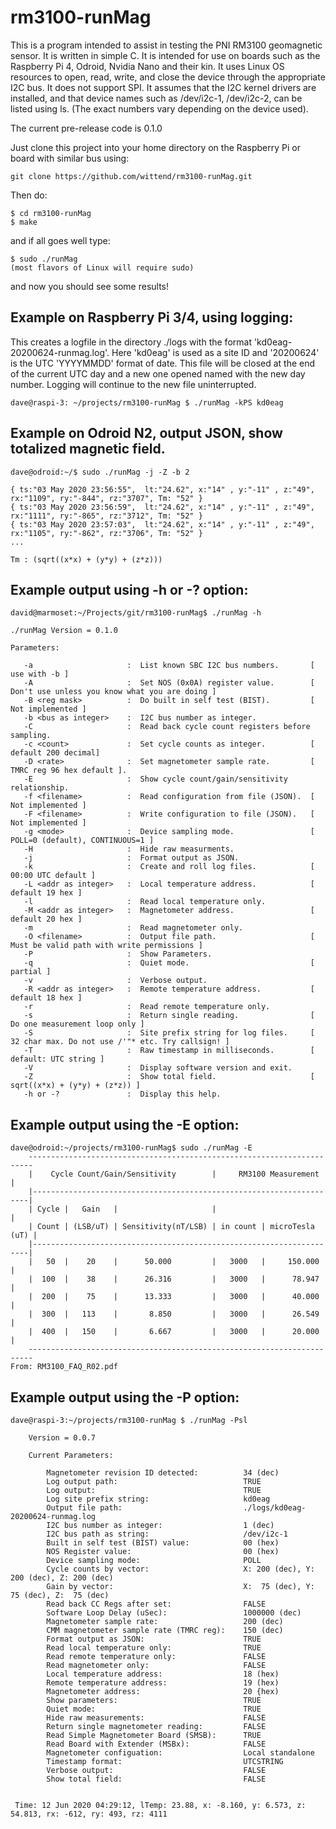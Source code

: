 # rm3100-runMag

This is a program intended to assist in testing the PNI RM3100 geomagnetic sensor.  It is written in simple C. It is intended for use on boards such as the Raspberry Pi 4, Odroid, Nvidia Nano and their kin. It uses Linux
OS resources to open, read, write, and close the device through the appropriate I2C bus.  It does not support SPI.  It assumes that the I2C kernel drivers are installed, and that device names such as /dev/i2c-1,
/dev/i2c-2, can be listed using ls.  (The exact numbers vary depending on the device used).

The current pre-release code is 0.1.0

Just clone this project into your home directory on the Raspberry Pi or board with similar bus using:

    git clone https://github.com/wittend/rm3100-runMag.git

Then do:

    $ cd rm3100-runMag
    $ make


and if all goes well type:

    $ sudo ./runMag
    (most flavors of Linux will require sudo)


and now you should see some results!

## Example on Raspberry Pi 3/4, using logging:

This creates a logfile in the directory ./logs with the format 'kd0eag-20200624-runmag.log'.
Here 'kd0eag' is used as a site ID and '20200624' is the UTC 'YYYYMMDD' format of date.
This file will be closed at the end of the current UTC day and a new one opened named with the new day number.
Logging will continue to the new file uninterrupted.

    dave@raspi-3: ~/projects/rm3100-runMag $ ./runMag -kPS kd0eag



## Example on Odroid N2, output JSON, show totalized magnetic field.

    dave@odroid:~/$ sudo ./runMag -j -Z -b 2

    { ts:"03 May 2020 23:56:55",  lt:"24.62", x:"14" , y:"-11" , z:"49", rx:"1109", ry:"-844", rz:"3707", Tm: "52" }
    { ts:"03 May 2020 23:56:59",  lt:"24.62", x:"14" , y:"-11" , z:"49", rx:"1111", ry:"-865", rz:"3712", Tm: "52" }
    { ts:"03 May 2020 23:57:03",  lt:"24.62", x:"14" , y:"-11" , z:"49", rx:"1105", ry:"-862", rz:"3706", Tm: "52" }
    ...

    Tm : (sqrt((x*x) + (y*y) + (z*z)))


## Example output using -h or -? option:

    david@marmoset:~/Projects/git/rm3100-runMag$ ./runMag -h
    
    ./runMag Version = 0.1.0

    Parameters:

       -a                     :  List known SBC I2C bus numbers.       [ use with -b ]
       -A                     :  Set NOS (0x0A) register value.        [ Don't use unless you know what you are doing ]
       -B <reg mask>          :  Do built in self test (BIST).         [ Not implemented ]
       -b <bus as integer>    :  I2C bus number as integer.
       -C                     :  Read back cycle count registers before sampling.
       -c <count>             :  Set cycle counts as integer.          [ default 200 decimal]
       -D <rate>              :  Set magnetometer sample rate.         [ TMRC reg 96 hex default ].
       -E                     :  Show cycle count/gain/sensitivity relationship.
       -f <filename>          :  Read configuration from file (JSON).  [ Not implemented ]
       -F <filename>          :  Write configuration to file (JSON).   [ Not implemented ]
       -g <mode>              :  Device sampling mode.                 [ POLL=0 (default), CONTINUOUS=1 ]
       -H                     :  Hide raw measurments.
       -j                     :  Format output as JSON.
       -k                     :  Create and roll log files.            [ 00:00 UTC default ]
       -L <addr as integer>   :  Local temperature address.            [ default 19 hex ]
       -l                     :  Read local temperature only.
       -M <addr as integer>   :  Magnetometer address.                 [ default 20 hex ]
       -m                     :  Read magnetometer only.
       -O <filename>          :  Output file path.                     [ Must be valid path with write permissions ]
       -P                     :  Show Parameters.
       -q                     :  Quiet mode.                           [ partial ]
       -v                     :  Verbose output.
       -R <addr as integer>   :  Remote temperature address.           [ default 18 hex ]
       -r                     :  Read remote temperature only.
       -s                     :  Return single reading.                [ Do one measurement loop only ]
       -S                     :  Site prefix string for log files.     [ 32 char max. Do not use /'"* etc. Try callsign! ]
       -T                     :  Raw timestamp in milliseconds.        [ default: UTC string ]
       -V                     :  Display software version and exit.
       -Z                     :  Show total field.                     [ sqrt((x*x) + (y*y) + (z*z)) ]
       -h or -?               :  Display this help.


## Example output using the -E option:

    dave@odroid:~/projects/rm3100-runMag$ sudo ./runMag -E
        -----------------------------------------------------------------------
        |    Cycle Count/Gain/Sensitivity        |     RM3100 Measurement     |
        |---------------------------------------------------------------------|
        | Cycle |   Gain   |                     |                            |
        | Count | (LSB/uT) | Sensitivity(nT/LSB) | in count | microTesla (uT) |
        |---------------------------------------------------------------------|
        |   50  |    20    |      50.000         |   3000   |     150.000     |
        |  100  |    38    |      26.316         |   3000   |      78.947     |
        |  200  |    75    |      13.333         |   3000   |      40.000     |
        |  300  |   113    |       8.850         |   3000   |      26.549     |
        |  400  |   150    |       6.667         |   3000   |      20.000     |
        -----------------------------------------------------------------------
    From: RM3100_FAQ_R02.pdf


## Example output using the -P option:

    dave@raspi-3:~/projects/rm3100-runMag $ ./runMag -Psl

        Version = 0.0.7

        Current Parameters:

            Magnetometer revision ID detected:          34 (dec)
            Log output path:                            TRUE
            Log output:                                 TRUE
            Log site prefix string:                     kd0eag
            Output file path:                           ./logs/kd0eag-20200624-runmag.log
            I2C bus number as integer:                  1 (dec)
            I2C bus path as string:                     /dev/i2c-1
            Built in self test (BIST) value:            00 (hex)
            NOS Register value:                         00 (hex)
            Device sampling mode:                       POLL
            Cycle counts by vector:                     X: 200 (dec), Y: 200 (dec), Z: 200 (dec)
            Gain by vector:                             X:  75 (dec), Y:  75 (dec), Z:  75 (dec)
            Read back CC Regs after set:                FALSE
            Software Loop Delay (uSec):                 1000000 (dec)
            Magnetometer sample rate:                   200 (dec)
            CMM magnetometer sample rate (TMRC reg):    150 (dec)
            Format output as JSON:                      TRUE
            Read local temperature only:                TRUE
            Read remote temperature only:               FALSE
            Read magnetometer only:                     FALSE
            Local temperature address:                  18 (hex)
            Remote temperature address:                 19 (hex)
            Magnetometer address:                       20 {hex)
            Show parameters:                            TRUE
            Quiet mode:                                 TRUE
            Hide raw measurements:                      FALSE
            Return single magnetometer reading:         FALSE
            Read Simple Magnetometer Board (SMSB):      TRUE
            Read Board with Extender (MSBx):            FALSE
            Magnetometer configuation:                  Local standalone
            Timestamp format:                           UTCSTRING
            Verbose output:                             FALSE
            Show total field:                           FALSE


     Time: 12 Jun 2020 04:29:12, lTemp: 23.88, x: -8.160, y: 6.573, z: 54.813, rx: -612, ry: 493, rz: 4111
